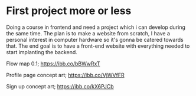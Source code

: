 # First project more or less
Doing a course in frontend and need a project which i can develop during the same time. The plan is to make a website from scratch, I have a personal  interest in computer hardware so it's gonna be catered towards that. The end goal is to have a front-end website with everything needed to start implanting the backend.

Flow map 0.1; https://ibb.co/bBWwRxT

Profile page concept art; https://ibb.co/VjWVfFR

Sign up concept art; https://ibb.co/kX6PJCb
